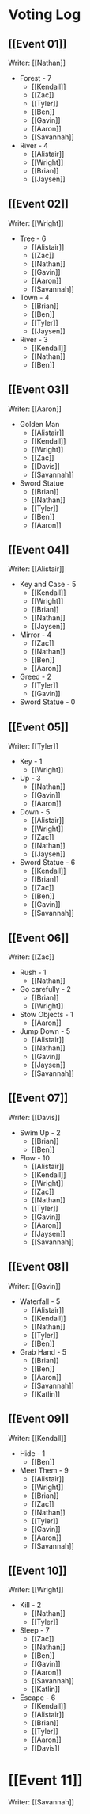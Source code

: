 # Voting Log
## [[Event 01]]
Writer: [[Nathan]]
- Forest - 7
	- [[Kendall]]
	- [[Zac]]
	- [[Tyler]]
	- [[Ben]]
	- [[Gavin]]
	- [[Aaron]]
	- [[Savannah]]
- River - 4
	- [[Alistair]]
	- [[Wright]]
	- [[Brian]]
	- [[Jaysen]]
## [[Event 02]]
Writer: [[Wright]]
- Tree - 6
	- [[Alistair]]
	- [[Zac]]
	- [[Nathan]]
	- [[Gavin]]
	- [[Aaron]]
	- [[Savannah]]
- Town - 4
	- [[Brian]]
	- [[Ben]]
	- [[Tyler]]
	- [[Jaysen]]
- River - 3
	- [[Kendall]]
	- [[Nathan]]
	- [[Ben]]

## [[Event 03]]
Writer: [[Aaron]]
- Golden Man
	- [[Alistair]]
	- [[Kendall]]
	- [[Wright]]
	- [[Zac]]
	- [[Davis]]
	- [[Savannah]]
- Sword Statue
	- [[Brian]]
	- [[Nathan]]
	- [[Tyler]]
	- [[Ben]]
	- [[Aaron]]

## [[Event 04]]
Writer: [[Alistair]]
- Key and Case - 5
	- [[Kendall]]
	- [[Wright]]
	- [[Brian]]
	- [[Nathan]]
	- [[Jaysen]]
- Mirror - 4
	- [[Zac]]
	- [[Nathan]]
	- [[Ben]]
	- [[Aaron]]
- Greed - 2
	- [[Tyler]]
	- [[Gavin]]
- Sword Statue - 0

## [[Event 05]]
Writer: [[Tyler]]

- Key - 1
	- [[Wright]]
- Up - 3
	- [[Nathan]]
	- [[Gavin]]
	- [[Aaron]]
- Down - 5
	- [[Alistair]]
	- [[Wright]]
	- [[Zac]]
	- [[Nathan]]
	- [[Jaysen]]
- Sword Statue - 6
	- [[Kendall]]
	- [[Brian]]
	- [[Zac]]
	- [[Ben]]
	- [[Gavin]]
	- [[Savannah]]

## [[Event 06]]
Writer: [[Zac]]

- Rush - 1
	- [[Nathan]]
- Go carefully - 2
	- [[Brian]]
	- [[Wright]]
- Stow Objects - 1
	- [[Aaron]]
- Jump Down - 5
	- [[Alistair]]
	- [[Nathan]]
	- [[Gavin]]
	- [[Jaysen]]
	- [[Savannah]]

## [[Event 07]]
Writer: [[Davis]]

- Swim Up - 2
	- [[Brian]]
	- [[Ben]]
- Flow  - 10
	- [[Alistair]]
	- [[Kendall]]
	- [[Wright]]
	- [[Zac]]
	- [[Nathan]]
	- [[Tyler]]
	- [[Gavin]]
	- [[Aaron]]
	- [[Jaysen]]
	- [[Savannah]]

## [[Event 08]]
Writer: [[Gavin]]

- Waterfall - 5
	- [[Alistair]]
	- [[Kendall]]
	- [[Nathan]]
	- [[Tyler]]
	- [[Ben]]
- Grab Hand - 5
	- [[Brian]]
	- [[Ben]]
	- [[Aaron]]
	- [[Savannah]]
	- [[Katlin]]


## [[Event 09]]
Writer: [[Kendall]]

- Hide - 1
	- [[Ben]]
- Meet Them - 9
	- [[Alistair]]
	- [[Wright]]
	- [[Brian]]
	- [[Zac]]
	- [[Nathan]]
	- [[Tyler]]
	- [[Gavin]]
	- [[Aaron]]
	- [[Savannah]]

## [[Event 10]]
Writer: [[Wright]]

- Kill - 2
	- [[Nathan]]
	- [[Tyler]]
- Sleep - 7
	- [[Zac]]
	- [[Nathan]]
	- [[Ben]]
	- [[Gavin]]
	- [[Aaron]]
	- [[Savannah]]
	- [[Katlin]]
- Escape - 6
	- [[Kendall]]
	- [[Alistair]]
	- [[Brian]]
	- [[Tyler]]
	- [[Aaron]]
	- [[Davis]]

# [[Event 11]]
Writer: [[Savannah]]
